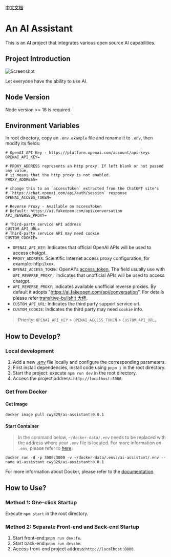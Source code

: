 [中文文档](./README_zh.md)

# An AI Assistant

This is an AI project that integrates various open source AI capabilities.

## Project Introduction

![Screenshot](Screenshots/jietu2.png)

Let everyone have the ability to use AI.

## Node Version

Node version >= 18 is required.

## Environment Variables

In root directory, copy an `.env.example` file and rename it to `.env`, then modify its fields:

```
# OpenAI API Key - https://platform.openai.com/account/api-keys
OPENAI_API_KEY=

# PROXY_ADDRESS represents an http proxy. If left blank or not passed any value,
# it means that the http proxy is not enabled.
PROXY_ADDRESS=

# change this to an `accessToken` extracted from the ChatGPT site's
# `https://chat.openai.com/api/auth/session` response
OPENAI_ACCESS_TOKEN=

# Reverse Proxy - Available on accessToken
# Default: https://ai.fakeopen.com/api/conversation
API_REVERSE_PROXY=

# Third-party service API address
CUSTOM_API_URL=
# Third-party service API may need cookie
CUSTOM_COOKIE=

```

- `OPENAI_API_KEY`: Indicates that official OpenAI APIs will be used to access chatgpt.
- `PROXY_ADDRESS`: Scientific Internet access proxy configuration, for example: http://xxx.
- `OPENAI_ACCESS_TOKEN`: OpenAI's [access_token](https://chat.openai.com/api/auth/session), The field usually use with `API_REVERSE_PROXY`，Indicates that unofficial APIs will be used to access chatgpt.
- `API_REVERSE_PROXY`: Indicates available unofficial reverse proxies. By default it adopts "https://ai.fakeopen.com/api/conversation". For details please refer [transitive-bullshit 大佬](https://github.com/transitive-bullshit/chatgpt-api/tree/main#reverse-proxy).
- `CUSTOM_API_URL`: Indicates the third party support service url.
- `CUSTOM_COOKIE`: Indicates the third party may need `cookie` info.

> Priority: `OPENAI_API_KEY` > `OPENAI_ACCESS_TOKEN` > `CUSTOM_API_URL`。

## How to Develop?

### Local development

1. Add a new [.env](#environment-variables) file locally and configure the corresponding parameters.
1. First install dependencies, install code using `pnpm i` in the root directory.
1. Start the project: execute `npm run dev` in the root directory.
1. Access the project address: `http://localhost:3000`.

### Get from Docker

#### Get Image

```
docker image pull cwy829/ai-assistant:0.0.1
```

#### Start Container

> In the command below, `~/docker-data/.env` needs to be replaced with the address where your `.env` file is located.
> For more information on `.env`, please refer to [here](#environment-variables).

```
docker run -d -p 3000:3000 -v ~/docker-data/.env:/ai-assistant/.env --name ai-assistant cwy829/ai-assistant:0.0.1
```

For more information about Docker, please refer to the [documentation](./DOCKERHELP.md).

## How to Use?

### Method 1: One-click Startup

Execute `npm start` in the root directory.

### Method 2: Separate Front-end and Back-end Startup

1. Start front-end:`pnpm run dev:fe`.
2. Start back-end:`pnpm run dev:be`.
3. Access front-end project address:`http://localhost:8000`.
